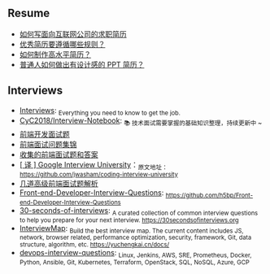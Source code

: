 ## Resume

- [如何写面向互联网公司的求职简历](http://blog.devtang.com/2013/12/22/how-to-write-resume-for-it-company/)
- [优秀简历要遵循哪些规则？](https://www.zhihu.com/question/20184884)
- [如何制作高水平简历？](https://www.zhihu.com/question/21187514)
- [普通人如何做出有设计感的 PPT 简历？](https://www.zhihu.com/question/36943039)

## Interviews

- [Interviews](https://github.com/kdn251/interviews): <sub>Everything you need to know to get the job.</sub>
- [CyC2018/Interview-Notebook](https://github.com/CyC2018/Interview-Notebook): <sub>📚 技术面试需要掌握的基础知识整理，持续更新中 ~</sub>
- [前端开发面试题](https://github.com/markyun/My-blog/tree/master/Front-end-Developer-Questions)
- [前端面试问题集锦](https://github.com/helloqingfeng/Awsome-Front-End-learning-resource/tree/master/21-Front-end-Interview-questions)
- [收集的前端面试题和答案](https://github.com/helloqingfeng/Awsome-Front-End-learning-resource/tree/master/23-FE-interview-master)
- [[ 译 ] Google Interview University](https://github.com/helloqingfeng/Awsome-Front-End-learning-resource/tree/master/29-google-interview-university)：<sub>原文地址：https://github.com/jwasham/coding-interview-university</sub>
- [几道高级前端面试题解析](https://juejin.im/post/5aa8a07cf265da238a3022a4)
- [Front-end-Developer-Interview-Questions](https://github.com/h5bp/Front-end-Developer-Interview-Questions): <sub>https://github.com/h5bp/Front-end-Developer-Interview-Questions</sub>
- [30-seconds-of-interviews](https://github.com/fejes713/30-seconds-of-interviews): <sub>A curated collection of common interview questions to help you prepare for your next interview. https://30secondsofinterviews.org</sub>
- [InterviewMap](https://github.com/InterviewMap/InterviewMap): <sub>Build the best interview map. The current content includes JS, network, browser related, performance optimization, security, framework, Git, data structure, algorithm, etc. https://yuchengkai.cn/docs/</sub>
- [devops-interview-questions](https://github.com/bregman-arie/devops-interview-questions): <sub>Linux, Jenkins, AWS, SRE, Prometheus, Docker, Python, Ansible, Git, Kubernetes, Terraform, OpenStack, SQL, NoSQL, Azure, GCP</sub>
